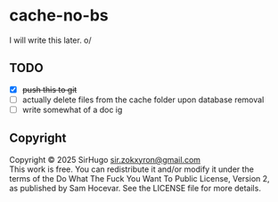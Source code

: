 # cache-no-bs                                                                                                    

I will write this later. o/

## TODO

- [x] ~~push this to git~~
- [ ] actually delete files from the cache folder upon database removal
- [ ] write somewhat of a doc ig

## Copyright

Copyright © 2025 SirHugo <sir.zokxyron@gmail.com>  
This work is free. You can redistribute it and/or modify it under the  
terms of the Do What The Fuck You Want To Public License, Version 2,  
as published by Sam Hocevar. See the LICENSE file for more details.  
